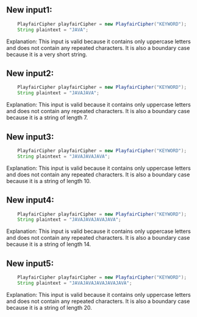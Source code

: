 ## New input1:
```java
    PlayfairCipher playfairCipher = new PlayfairCipher("KEYWORD");
    String plaintext = "JAVA";
```
Explanation: This input is valid because it contains only uppercase letters and does not contain any repeated characters. It is also a boundary case because it is a very short string.

## New input2:
```java
    PlayfairCipher playfairCipher = new PlayfairCipher("KEYWORD");
    String plaintext = "JAVAJAVA";
```
Explanation: This input is valid because it contains only uppercase letters and does not contain any repeated characters. It is also a boundary case because it is a string of length 7.

## New input3:
```java
    PlayfairCipher playfairCipher = new PlayfairCipher("KEYWORD");
    String plaintext = "JAVAJAVAJAVA";
```
Explanation: This input is valid because it contains only uppercase letters and does not contain any repeated characters. It is also a boundary case because it is a string of length 10.

## New input4:
```java
    PlayfairCipher playfairCipher = new PlayfairCipher("KEYWORD");
    String plaintext = "JAVAJAVAJAVAJAVA";
```
Explanation: This input is valid because it contains only uppercase letters and does not contain any repeated characters. It is also a boundary case because it is a string of length 14.

## New input5:
```java
    PlayfairCipher playfairCipher = new PlayfairCipher("KEYWORD");
    String plaintext = "JAVAJAVAJAVAJAVAJAVA";
```
Explanation: This input is valid because it contains only uppercase letters and does not contain any repeated characters. It is also a boundary case because it is a string of length 20.
